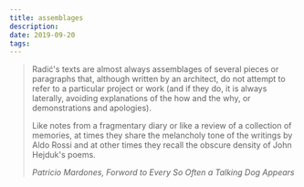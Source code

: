 ```yaml
---
title: assemblages
description:
date: 2019-09-20
tags:
---
```


> Radić's texts are almost always assemblages of several pieces or paragraphs that, although written by an architect, do not attempt to refer to a particular project or work (and if they do, it is always laterally, avoiding explanations of the how and the why, or demonstrations and apologies).
> 
> Like notes from a fragmentary diary or like a review of a collection of memories, at times they share the melancholy tone of the writings by Aldo Rossi and at other times they recall the obscure density of John Hejduk's poems.
>
> <cite>Patricio Mardones, Forword to *Every So Often a Talking Dog Appears*</cite>